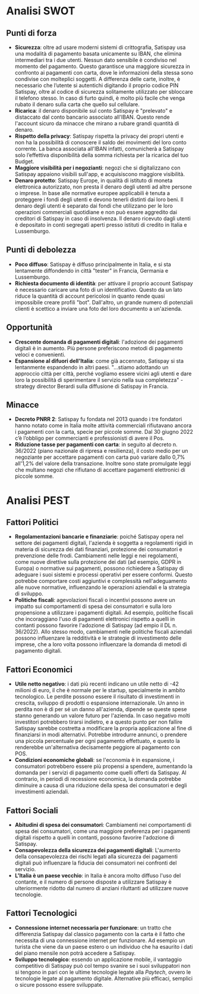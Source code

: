 # Analisi SWOT
## Punti di forza 
- **Sicurezza**: oltre ad usare moderni sistemi di crittografia, Satispay usa una modalità di pagamento basata unicamente su IBAN, che elimina intermediari tra i due utenti. Nessun dato sensibile è condiviso nel momento del pagamento. Questo garantisce una maggiore sicurezza in confronto ai pagamenti con carta, dove le informazioni della stessa sono condivise con molteplici soggetti. A differenza delle carte, inoltre, è necessario che l’utente si autentichi digitando il proprio codice PIN Satispay, oltre al codice di sicurezza solitamente utilizzato per sbloccare il telefono stesso. In caso di furto quindi, è molto più facile che venga rubato il denaro sulla carta che quello sul cellulare.
- **Ricarica**: il denaro disponibile sul conto Satispay è "prelevato" e distaccato dal conto bancario associato all'IBAN. Questo rende l'account sicuro da minacce che mirano a rubare grandi quantità di denaro. 
- **Rispetto della privacy**: Satispay rispetta la privacy dei propri utenti e non ha la possibilità di conoscere il saldo dei movimenti del loro conto corrente. La banca associata all'IBAN infatti, comunicherà a Satispay solo l’effettiva disponibilità della somma richiesta per la ricarica del tuo Budget.
- **Maggiore visibilità per i negozianti**: negozi che si digitalizzano con Satispay appaiono visibili sull'app, e acquisiscono maggiore visibilità.
- **Denaro protetto**: Satispay Europe, in qualità di istituto di moneta elettronica autorizzato, non presta il denaro degli utenti ad altre persone o imprese. In base alle normative europee applicabili è tenuta a proteggere i fondi degli utenti e devono tenerli distinti dai loro beni. Il denaro degli utenti è separato dai fondi che utilizzano per le loro operazioni commerciali quotidiane e non può essere aggredito dai creditori di Satispay in caso di insolvenza. Il denaro ricevuto dagli utenti è depositato in conti segregati aperti presso istituti di credito in Italia e Lussemburgo.
## Punti di debolezza
- **Poco diffuso**: Satispay è diffuso principalmente in Italia, e si sta lentamente diffondendo in città "tester" in Francia, Germania e Lussemburgo.
- **Richiesta documento di identità**: per attivare il proprio account Satispay è necessario caricare una foto di un identificativo. Questo da un lato riduce la quantità di account pericolosi in quanto rende quasi impossibile creare profili "bot". Dall'altro, un grande numero di potenziali clienti è scettico a inviare una foto del loro documento a un'azienda. 
## Opportunità
- **Crescente domanda di pagamenti digitali**: l'adozione dei pagamenti digitali è in aumento. Più persone preferiscono metodi di pagamento veloci e convenienti.
- **Espansione al difuori dell'Italia**: come già accennato, Satispay si sta lentanmente espandendo in altri paesi. "...stiamo adottando un approccio città per città, perché vogliamo essere vicini agli utenti e dare loro la possibilità di sperimentare il servizio nella sua completezza" - strategy director Berardi sulla diffusione di Satispay in Francia.
## Minacce
- **Decreto PNRR 2**: Satispay fu fondata nel 2013 quando i tre fondatori hanno notato come in Italia molte attività commerciali rifiutavano ancora i pagamenti con la carta, specie per piccole somme. Dal 30 giugno 2022 c’è l’obbligo per commercianti e professionisti di avere il Pos.
- **Riduzione tasse per pagamenti con carta**: in seguito al decreto n. 36/2022 (piano nazionale di ripresa e resilienza), il costo medio per un negoziante per accettare pagamenti con carta può variare dallo 0,7% all'1,2% del valore della transazione. Inoltre sono state promulgate leggi che multano negozi che rifiutano di accettare pagamenti elettronici di piccole somme. 

# Analisi PEST
## Fattori Politici
- **Regolamentazioni bancarie e finanziarie**: poiché Satispay opera nel settore dei pagamenti digitali, l'azienda è soggetta a regolamenti rigidi in materia di sicurezza dei dati finanziari, protezione dei consumatori e prevenzione delle frodi. Cambiamenti nelle leggi e nei regolamenti, come nuove direttive sulla protezione dei dati (ad esempio, GDPR in Europa) o normative sui pagamenti, possono richiedere a Satispay di adeguare i suoi sistemi e processi operativi per essere conformi. Questo potrebbe comportare costi aggiuntivi e complessità nell'adeguamento alle nuove normative, influenzando le operazioni aziendali e la strategia di sviluppo.
- **Politiche fiscali**: agevolazioni fiscali o incentivi possono avere un impatto sui comportamenti di spesa dei consumatori e sulla loro propensione a utilizzare i pagamenti digitali. Ad esempio, politiche fiscali che incoraggiano l'uso di pagamenti elettronici rispetto a quelli in contanti possono favorire l'adozione di Satispay (ad empio il DL n. 36/2022). Allo stesso modo, cambiamenti nelle politiche fiscali aziendali possono influenzare la redditività e le strategie di investimento delle imprese, che a loro volta possono influenzare la domanda di metodi di pagamento digitali.
## Fattori Economici
- **Utile netto negativo**: i dati più recenti indicano un utile netto di -42 milioni di euro, il che è normale per le startup, specialmente in ambito tecnologico. Le perdite possono essere il risultato di investimenti in crescita, sviluppo di prodotti o espansione internazionale. Un anno in perdita non è di per sé un danno all'azienda, dipende se queste spese stanno generando un valore futuro per l'azienda. In caso negativo molti investitori potrebbero tirarsi indietro, e a questo punto per non fallire Satispay sarebbe costretta a modificare la propria applicazione al fine di finanziarsi in modi alternativi. Potrebbe introdurre annunci, o prendere una piccola percentuale per ogni pagamento effettuato, e questo la renderebbe un'alternativa decisamente peggiore al pagamento con POS.
- **Condizioni economiche globali**: se l'economia è in espansione, i consumatori potrebbero essere più propensi a spendere, aumentando la domanda per i servizi di pagamento come quelli offerti da Satispay. Al contrario, in periodi di recessione economica, la domanda potrebbe diminuire a causa di una riduzione della spesa dei consumatori e degli investimenti aziendali.
## Fattori Sociali
- **Abitudini di spesa dei consumatori**: Cambiamenti nei comportamenti di spesa dei consumatori, come una maggiore preferenza per i pagamenti digitali rispetto a quelli in contanti, possono favorire l'adozione di Satispay.
- **Consapevolezza della sicurezza dei pagamenti digitali**: L'aumento della consapevolezza dei rischi legati alla sicurezza dei pagamenti digitali può influenzare la fiducia dei consumatori nei confronti del servizio. 
- **L'Italia è un paese vecchio**: in Italia è ancora molto diffuso l'uso del contante, e il numero di persone disposte a utilizzare Satispay è ulteriormente ridotto dal numero di anziani riluttanti ad utilizzare nuove tecnologie.
## Fattori Tecnologici
- **Connessione internet necessaria per funzionare**: un tratto che differenzia Satispay dal classico pagamento con la carta è il fatto che necessita di una connessione internet per funzionare. Ad esempio un turista che viene da un paese estero o un individuo che ha esaurito i dati del piano mensile non potrà accedere a Satispay.
- **Sviluppo tecnologico**: essendo un applicazione mobile, il vantaggio competitivo di Satispay può col tempo svanire se i suoi sviluppatori non si tengono in pari con le ultime tecnologie legate alla *Paytech*, ovvero le tecnologie legate al pagamento digitale. Alternative più efficaci, semplici o sicure possono essere sviluppate.